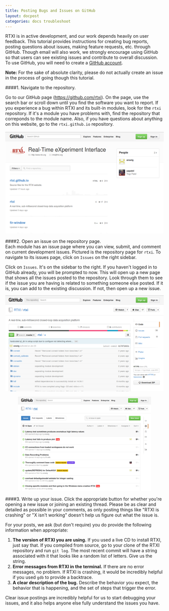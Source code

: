 ```yaml
---
title: Posting Bugs and Issues on GitHub
layout: docpost
categories: docs troubleshoot
---
```


RTXI is in active development, and our work depends heavily on user feedback. This tutorial provides instructions for creating bug reports, posting questions about issues, making feature requests, etc. through GitHub. Though email will also work, we strongly encourage using GitHub so that users can see existing issues and contribute to overall discussion. To use GitHub, you will need to create a [GitHub account](https://github.com/join).  

**Note:** For the sake of absolute clarity, please do not actually create an issue in the process of going though this tutorial.  

####1. Navigate to the repository.
<div class="row">
	<div class="col-md-8 col-xs-12"> 
Go to our GitHub page (<a href="https://github.com/rtxi">https://github.com/rtxi</a>). On the page, use the search bar or scroll down until you find the software you want to report. If you experience a bug within RTXI and its built-in modules, look for the <code>rtxi</code> repository. If it's a module you have problems with, find the repository that correponds to the module name. Also, if you have questions about anything on this website, go to the <code>rtxi.github.io</code> repository.  
		<div>&nbsp;</div>
	</div>
	<div class="col-md-4 col-xs-12">
		<div class="row"><div class="col-xs-10 col-xs-offset-1 col-md-12 col-md-offset-0">
			<a href="/assets/img/tutorials/rtxi-github-main-page.png">
				<img src="/assets/img/tutorials/rtxi-github-main-page.png" class="img-responsive">
			</a>
		</div></div>
	</div>
</div>

####2. Open an issue on the repository page.  
Each module has an issue page where you can view, submit, and comment on current development issues. Pictured is the repository page for `rtxi`. To navigate to its issues page, click on `Issues` on the right sidebar.  

Click on `Issues`. It's on the sidebar to the right. If you haven't logged in to GitHub already, you will be prompted to now. This will open up a new page that shows all the issues posted to the repository. Look through them to see if the issue you are having is related to something someone else posted. If it is, you can add to the existing discussion. If not, then open up a new issue.  

<div class="row">
	<div class="col-xs-12 col-sm-6 col-md-5 col-md-offset-1">
		<a href="/assets/img/tutorials/rtxi-github-rtxi-page.png">
			<img src="/assets/img/tutorials/rtxi-github-rtxi-page.png" class="img-responsive">
		</a>
	</div>
	<div class="col-sm-6 col-xs-12 col-md-5">
		<a href="/assets/img/tutorials/rtxi-github-rtxi-issues.png"><figure>
			<img src="/assets/img/tutorials/rtxi-github-rtxi-issues.png" class="img-responsive">
		</figure></a>
	</div>
</div>

####3. Write up your issue. 
Click the appropriate button for whether you're opening a new issue or joining an existing thread. Please be as clear and detailed as possible in your comments, as only posting things like "RTXI is crashing" or "X isn't working" doesn't help us figure out what the issue is.  

For your posts, we ask (but don't require) you do provide the following information when appropriate:  

1. **The version of RTXI you are using.**  If you used a live CD to install RTXI, just say that. If you compiled from source, go to your clone of the RTXI repository and run `git log`. The most recent commit will have a string associated with it that looks like a random list of letters. Give us the string.  
2. **Error messages from RTXI in the terminal.** If there are no error messages, no problem. If RTXI is crashing, it would be incredibly helpful if you used `gdb` to provide a backtrace.  
3. **A clear description of the bug.** Describe the behavior you expect, the behavior that is happening, and the set of steps that trigger the error.  

Clear issue postings are incredibly helpful for us to start debugging your issues, and it also helps anyone else fully understand the issues you have.  

